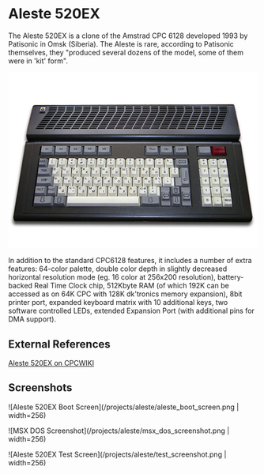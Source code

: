 # Aleste 520EX

The Aleste 520EX is a clone of the Amstrad CPC 6128 developed 1993 by Patisonic in Omsk (Siberia). The Aleste is rare, according to Patisonic themselves, they "produced several dozens of the model, some of them were in 'kit' form".

![Aleste 520EX](/projects/aleste/aleste_520ex_512px.jpg)

In addition to the standard CPC6128 features, it includes a number of extra features: 64-color palette, double color depth in slightly decreased horizontal resolution mode (eg. 16 color at 256x200 resolution), battery-backed Real Time Clock chip, 512Kbyte RAM (of which 192K can be accessed as on 64K CPC with 128K dk'tronics memory expansion), 8bit printer port, expanded keyboard matrix with 10 additional keys, two software controlled LEDs, extended Expansion Port (with additional pins for DMA support).

## External References

[Aleste 520EX on CPCWIKI](http://www.cpcwiki.eu/index.php/Aleste_520EX)

## Screenshots

![Aleste 520EX Boot Screen](/projects/aleste/aleste_boot_screen.png | width=256)

![MSX DOS Screenshot](/projects/aleste/msx_dos_screenshot.png | width=256)

![Aleste 520EX Test Screen](/projects/aleste/test_screenshot.png | width=256)

